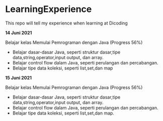 # LearningExperience
This repo will tell my experience when learning at Dicoding

**14 Juni 2021**

Belajar kelas Memulai Pemrograman dengan Java (Progress 56%)
  * Belajar dasar-dasar Java, seperti struktur dasar,tipe data,string,operator,input output, dan array.
  * Belajar control flow dalam Java, seperti perulangan dan percabangan.
  * Belajar tipe data koleksi, seperti list,set,dan map


**15 Juni 2021**

Belajar kelas Memulai Pemrograman dengan Java (Progress 56%)
  * Belajar dasar-dasar Java, seperti struktur dasar,tipe data,string,operator,input output, dan array.
  * Belajar control flow dalam Java, seperti perulangan dan percabangan.
  * Belajar tipe data koleksi, seperti list,set,dan map.
